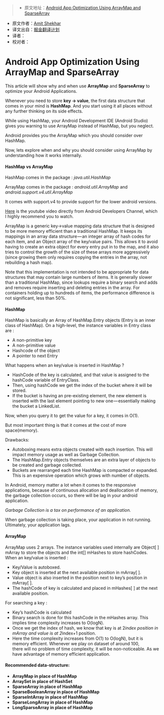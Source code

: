 > * 原文地址：[Android App Optimization Using ArrayMap and SparseArray](https://medium.com/@amitshekhar/android-app-optimization-using-arraymap-and-sparsearray-f2b4e2e3dc47#.w9iubhupn)
* 原文作者：[Amit Shekhar](https://medium.com/@amitshekhar)
* 译文出自：[掘金翻译计划](https://github.com/xitu/gold-miner)
* 译者：
* 校对者：

# Android App Optimization Using ArrayMap and SparseArray
This article will show why and when use **ArrayMap** and **SparseArray** to optimize your Android Applications.

Whenever you need to store **key -> value**, the first data structure that comes in your mind is **HashMap**. And you start using it all places without any further thinking on its side effects.

While using HashMap, your Android Development IDE (Android Studio) gives you warning to use ArrayMap instead of HashMap, but you neglect.

Android provides you the ArrayMap which you should consider over HashMap.

Now, lets explore when and why you should consider using ArrayMap by understanding how it works internally.

#### HashMap vs ArrayMap


HashMap comes in the package : _java.util.HashMap_

ArrayMap comes in the package : _android.util.ArrayMap_ and _android.support.v4.util.ArrayMap_

It comes with support.v4 to provide support for the lower android versions.

[Here](https://www.youtube.com/watch?v=ORgucLTtTDI) is the youtube video directly from Android Developers Channel, which I highly recommend you to watch.

ArrayMap is a generic key->value mapping data structure that is designed to be more memory efficient than a traditional HashMap. It keeps its mappings in an array data structure — an integer array of hash codes for each item, and an Object array of the key/value pairs. This allows it to avoid having to create an extra object for every entry put in to the map, and it also tries to control the growth of the size of these arrays more aggressively (since growing them only requires copying the entries in the array, not rebuilding a hash map).

Note that this implementation is not intended to be appropriate for data structures that may contain large numbers of items. It is generally slower than a traditional HashMap, since lookups require a binary search and adds and removes require inserting and deleting entries in the array. For containers holding up to hundreds of items, the performance difference is not significant, less than 50%.

#### HashMap

HashMap is basically an Array of HashMap.Entry objects (Entry is an inner class of HashMap). On a high-level, the instance variables in Entry class are :

*   A non-primitive key
*   A non-primitive value
*   Hashcode of the object
*   A pointer to next Entry

What happens when an key/value is inserted in HashMap ?

*   HashCode of the key is calculated, and that value is assigned to the hashCode variable of EntryClass.
*   Then, using hashCode we get the index of the bucket where it will be stored.
*   If the bucket is having an pre-existing element, the new element is inserted with the last element pointing to new one — essentially making the bucket a LinkedList.

Now, when you query it to get the value for a key, it comes in O(1).

But most important thing is that it comes at the cost of more space(memory).

Drawbacks:

*   Autoboxing means extra objects created with each insertion. This will impact memory usage as well as Garbage Collection.
*   The HashMap.Entry objects themselves are an extra layer of objects to be created and garbage collected.
*   Buckets are rearranged each time HashMap is compacted or expanded. This is an expensive operation which grows with number of objects.

In Android, memory matter a lot when it comes to the responsive applications, because of continuous allocation and deallocation of memory, the garbage collection occurs, so there will be lag in your android application.

_Garbage Collection is a tax on performance of an application._

When garbage collection is taking place, your application in not running. Ultimately, your application lags.

#### ArrayMap

ArrayMap uses 2 arrays. The instance variables used internally are Object[ ] mArray to store the objects and the int[] mHashes to store hashCodes. When an key/value is inserted :

*   Key/Value is autoboxed.
*   Key object is inserted at the next available position in mArray[ ].
*   Value object is also inserted in the position next to key’s position in mArray[ ].
*   The hashCode of key is calculated and placed in mHashes[ ] at the next available position.

For searching a key :

*   Key’s hashCode is calculated
*   Binary search is done for this hashCode in the mHashes array. This implies time complexity increases to O(logN).
*   Once we get the index of hash, we know that key is at 2*index position in mArray and value is at 2*index+1 position.
*   Here the time complexity increases from O(1) to O(logN), but it is memory efficient. Whenever we play on dataset of around 100,   
    there will no problem of time complexity, it will be non-noticeable. As we have advantage of memory efficient application.

#### Recommended data-structure:

*   **ArrayMap in place of HashMap**
*   **ArraySet in place of HashSet**
*   **SparseArray in place of HashMap**
*   **SparseBooleanArray in place of HashMap**
*   **SparseIntArray in place of HashMap**
*   **SparseLongArray in place of HashMap**
*   **LongSparseArray in place of HashMap**
